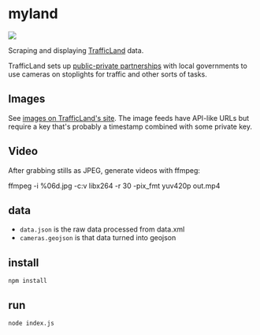 # myland

![](https://farm8.staticflickr.com/7336/14002354999_6328735cb8_h.jpg)

Scraping and displaying [TrafficLand](http://www.trafficland.com/) data.

TrafficLand sets up [public-private partnerships](http://en.wikipedia.org/wiki/Public%E2%80%93private_partnership) with
local governments to use cameras on stoplights for traffic and other sorts
of tasks.

## Images

See [images on TrafficLand's site](http://trafficland.com/city/WAS/index.html). The image
feeds have API-like URLs but require a key that's probably a timestamp combined
with some private key.

## Video

After grabbing stills as JPEG, generate videos with ffmpeg:

ffmpeg -i %06d.jpg -c:v libx264 -r 30 -pix_fmt yuv420p out.mp4

## data

* `data.json` is the raw data processed from data.xml
* `cameras.geojson` is that data turned into geojson

## install

    npm install

## run

    node index.js
